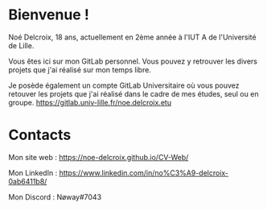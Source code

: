 # Bienvenue !

Noé Delcroix, 18 ans, actuellement en 2ème année à l'IUT A de l'Université de Lille.

Vous êtes ici sur mon GitLab personnel. Vous pouvez y retrouver les divers projets que j'ai réalisé sur mon temps libre.

Je posède également un compte GitLab Universitaire où vous pouvez retouver les projets que j'ai réalisé dans le cadre de mes études, seul ou en groupe.
https://gitlab.univ-lille.fr/noe.delcroix.etu

# Contacts

Mon site web : https://noe-delcroix.github.io/CV-Web/

Mon LinkedIn : https://www.linkedin.com/in/no%C3%A9-delcroix-0ab6411b8/

Mon Discord : Nøway#7043

